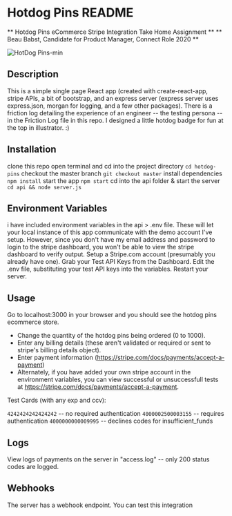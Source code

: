 
# Hotdog Pins README

** Hotdog Pins eCommerce Stripe Integration Take Home Assignment ** 
** Beau Babst, Candidate for Product Manager, Connect Role 2020 ** 


![HotDog Pins-min](https://user-images.githubusercontent.com/7648723/87211720-b3df5c00-c2cf-11ea-9ffd-53d42d603661.gif)


## Description

This is a simple single page React app (created with create-react-app, stripe APIs, a bit of bootstrap, and an express server (express server uses express.json, morgan for logging, and a few other packages).
There is a friction log detailing the experience of an engineer -- the testing persona -- in the Friction Log file in this repo. 
I designed a little hotdog badge for fun at the top in illustrator. :)

## Installation

clone this repo
open terminal and cd into the project directory `cd hotdog-pins`
checkout the master branch `git checkout master`
install dependencies `npm install`
start the app `npm start`
cd into the api folder & start the server `cd api && node server.js`

## Environment Variables

i have included environment variables in the api > .env file. These will let your local instance of this app communicate with the demo account I've setup. However, since you don't have my email address and password to login to the stripe dashboard, you won't be able to view the stripe dashboard to verify output. 
Setup a Stripe.com account (presumably you already have one). 
Grab your Test API Keys from the Dashboard. 
Edit the .env file, substituting your test API keys into the variables. 
Restart your server.

## Usage

Go to localhost:3000 in your browser and you should see the hotdog pins ecommerce store.

* Change the quantity of the hotdog pins being ordered (0 to 1000). 
* Enter any billing details (these aren't validated or required or sent to stripe's billing details object).
* Enter payment information (https://stripe.com/docs/payments/accept-a-payment)
* Alternately, if you have added your own stripe account in the environment variables, you can view successful or unsuccessfull tests at https://stripe.com/docs/payments/accept-a-payment.

Test Cards (with any exp and ccv):

`4242424242424242` -- no required authentication
`4000002500003155` -- requires authentication
`4000000000009995` -- declines codes for insufficient_funds

## Logs

View logs of payments on the server in "access.log" -- only 200 status codes are logged. 

## Webhooks 

The server has a webhook endpoint. You can test this integration 

